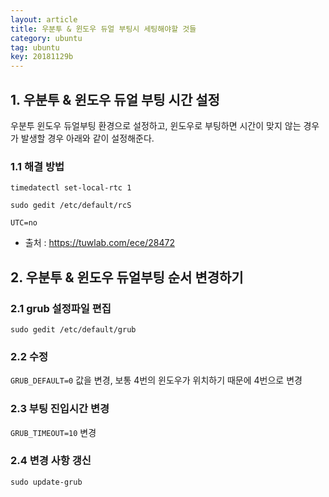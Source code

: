 ```yaml
---
layout: article
title: 우분투 & 윈도우 듀얼 부팅시 세팅해야할 것들
category: ubuntu
tag: ubuntu
key: 20181129b
---
```



## 1. 우분투 & 윈도우 듀얼 부팅 시간 설정

우분투 윈도우 듀얼부팅 환경으로 설정하고, 윈도우로 부팅하면 시간이 맞지 않는 경우가
발생할 경우 아래와 같이 설정해준다.

### 1.1 해결 방법

```shell
timedatectl set-local-rtc 1
```

```shell
sudo gedit /etc/default/rcS
```

```shell
UTC=no
```

- 출처 : https://tuwlab.com/ece/28472

## 2. 우분투 & 윈도우 듀얼부팅 순서 변경하기

### 2.1 grub 설정파일 편집

```shell
sudo gedit /etc/default/grub
```

### 2.2 수정

`GRUB_DEFAULT=0` 값을 변경, 보통 4번의 윈도우가 위치하기 때문에 4번으로 변경

### 2.3 부팅 진입시간 변경

`GRUB_TIMEOUT=10` 변경

### 2.4 변경 사항 갱신

```shell
sudo update-grub
```
